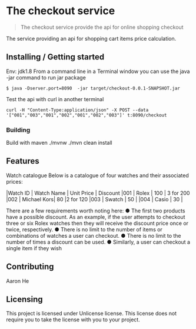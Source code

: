 # The checkout service
> The checkout service provide the api for online shopping checkout

The service providing an api for shopping cart items price calculation.

## Installing / Getting started

Env: jdk1.8
From a command line in a Terminal window you can use the java -jar command to run jar package
```
$ java -Dserver.port=8090  -jar target/checkout-0.0.1-SNAPSHOT.jar

```
Test the api with curl in another terminal
```
curl -H "Content-Type:application/json" -X POST --data '["001","003","001","002","001","002","003"]' t:8090/checkout

```
### Building
Build with maven
./mvnw
./mvn clean install

## Features

Watch catalogue
Below is a catalogue of four watches and their associated prices:

|Watch ID |   Watch Name  |  Unit Price   |  Discount
|001      |   Rolex       |  100          |  3 for 200
|002      |   Michael Kors|  80           |2 for 120
|003      |   Swatch      |  50           |
|004      |   Casio       |  30           |

There are a few requirements worth noting here:
● The first two products have a possible discount. As an example, if the user attempts to
checkout three or six Rolex watches then they will receive the discount price once or twice,
respectively.
● There is no limit to the number of items or combinations of watches a user can checkout.
● There is no limit to the number of times a discount can be used.
● Similarly, a user can checkout a single item if they wish

## Contributing
Aaron He

## Licensing

This project is licensed under Unlicense license. This license does not require you to take the license with you to your project.